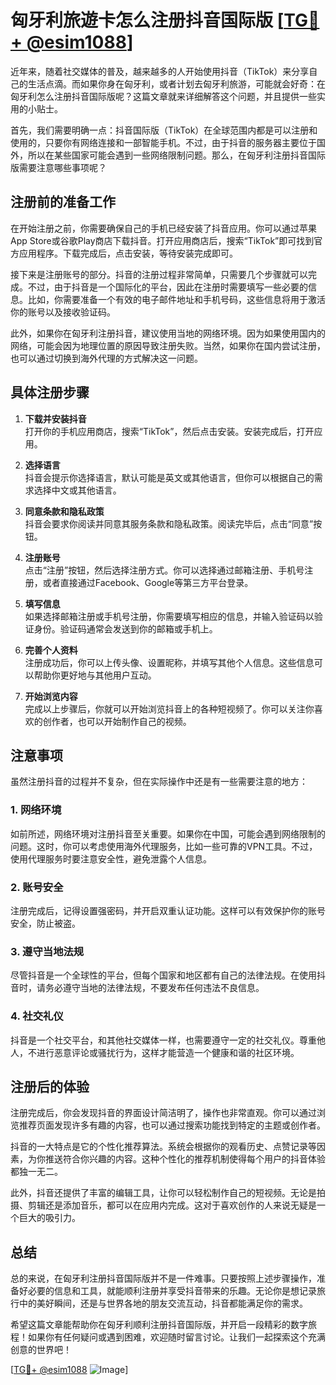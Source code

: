 # 匈牙利旅遊卡怎么注册抖音国际版 [[TG💪+ @esim1088](https://t.me/s/esim1088)]

近年来，随着社交媒体的普及，越来越多的人开始使用抖音（TikTok）来分享自己的生活点滴。而如果你身在匈牙利，或者计划去匈牙利旅游，可能就会好奇：在匈牙利怎么注册抖音国际版呢？这篇文章就来详细解答这个问题，并且提供一些实用的小贴士。

首先，我们需要明确一点：抖音国际版（TikTok）在全球范围内都是可以注册和使用的，只要你有网络连接和一部智能手机。不过，由于抖音的服务器主要位于国外，所以在某些国家可能会遇到一些网络限制问题。那么，在匈牙利注册抖音国际版需要注意哪些事项呢？

## 注册前的准备工作

在开始注册之前，你需要确保自己的手机已经安装了抖音应用。你可以通过苹果App Store或谷歌Play商店下载抖音。打开应用商店后，搜索“TikTok”即可找到官方应用程序。下载完成后，点击安装，等待安装完成即可。

接下来是注册账号的部分。抖音的注册过程非常简单，只需要几个步骤就可以完成。不过，由于抖音是一个国际化的平台，因此在注册时需要填写一些必要的信息。比如，你需要准备一个有效的电子邮件地址和手机号码，这些信息将用于激活你的账号以及接收验证码。

此外，如果你在匈牙利注册抖音，建议使用当地的网络环境。因为如果使用国内的网络，可能会因为地理位置的原因导致注册失败。当然，如果你在国内尝试注册，也可以通过切换到海外代理的方式解决这一问题。

## 具体注册步骤

1. **下载并安装抖音**  
   打开你的手机应用商店，搜索“TikTok”，然后点击安装。安装完成后，打开应用。

2. **选择语言**  
   抖音会提示你选择语言，默认可能是英文或其他语言，但你可以根据自己的需求选择中文或其他语言。

3. **同意条款和隐私政策**  
   抖音会要求你阅读并同意其服务条款和隐私政策。阅读完毕后，点击“同意”按钮。

4. **注册账号**  
   点击“注册”按钮，然后选择注册方式。你可以选择通过邮箱注册、手机号注册，或者直接通过Facebook、Google等第三方平台登录。

5. **填写信息**  
   如果选择邮箱注册或手机号注册，你需要填写相应的信息，并输入验证码以验证身份。验证码通常会发送到你的邮箱或手机上。

6. **完善个人资料**  
   注册成功后，你可以上传头像、设置昵称，并填写其他个人信息。这些信息可以帮助你更好地与其他用户互动。

7. **开始浏览内容**  
   完成以上步骤后，你就可以开始浏览抖音上的各种短视频了。你可以关注你喜欢的创作者，也可以开始制作自己的视频。

## 注意事项

虽然注册抖音的过程并不复杂，但在实际操作中还是有一些需要注意的地方：

### 1. 网络环境
如前所述，网络环境对注册抖音至关重要。如果你在中国，可能会遇到网络限制的问题。这时，你可以考虑使用海外代理服务，比如一些可靠的VPN工具。不过，使用代理服务时要注意安全性，避免泄露个人信息。

### 2. 账号安全
注册完成后，记得设置强密码，并开启双重认证功能。这样可以有效保护你的账号安全，防止被盗。

### 3. 遵守当地法规
尽管抖音是一个全球性的平台，但每个国家和地区都有自己的法律法规。在使用抖音时，请务必遵守当地的法律法规，不要发布任何违法不良信息。

### 4. 社交礼仪
抖音是一个社交平台，和其他社交媒体一样，也需要遵守一定的社交礼仪。尊重他人，不进行恶意评论或骚扰行为，这样才能营造一个健康和谐的社区环境。

## 注册后的体验

注册完成后，你会发现抖音的界面设计简洁明了，操作也非常直观。你可以通过浏览推荐页面发现许多有趣的内容，也可以通过搜索功能找到特定的主题或创作者。

抖音的一大特点是它的个性化推荐算法。系统会根据你的观看历史、点赞记录等因素，为你推送符合你兴趣的内容。这种个性化的推荐机制使得每个用户的抖音体验都独一无二。

此外，抖音还提供了丰富的编辑工具，让你可以轻松制作自己的短视频。无论是拍摄、剪辑还是添加音乐，都可以在应用内完成。这对于喜欢创作的人来说无疑是一个巨大的吸引力。

## 总结

总的来说，在匈牙利注册抖音国际版并不是一件难事。只要按照上述步骤操作，准备好必要的信息和工具，就能顺利注册并享受抖音带来的乐趣。无论你是想记录旅行中的美好瞬间，还是与世界各地的朋友交流互动，抖音都能满足你的需求。

希望这篇文章能帮助你在匈牙利顺利注册抖音国际版，并开启一段精彩的数字旅程！如果你有任何疑问或遇到困难，欢迎随时留言讨论。让我们一起探索这个充满创意的世界吧！

[[TG💪+ @esim1088](https://t.me/s/esim1088) ![Image](https://i.postimg.cc/4NQfJmqS/Snipaste-2025-05-13-00-14-12.png)]
